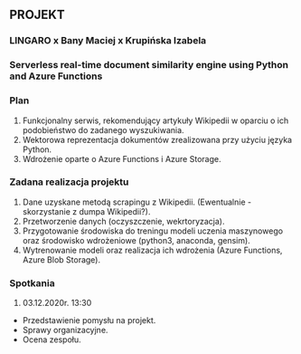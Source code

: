 ## PROJEKT
### LINGARO x Bany Maciej x Krupińska Izabela
### Serverless real-time document similarity engine using Python and Azure Functions
### Plan
1. Funkcjonalny serwis, rekomendujący artykuły Wikipedii w oparciu o ich podobieństwo do zadanego wyszukiwania.
2. Wektorowa reprezentacja dokumentów zrealizowana przy użyciu języka Python.
3. Wdrożenie oparte o Azure Functions i Azure Storage.

### Zadana realizacja projektu 
1. Dane uzyskane metodą scrapingu z Wikipedii. (Ewentualnie - skorzystanie z dumpa Wikipedii?).
2. Przetworzenie danych (oczyszczenie, wekrtoryzacja).
3. Przygotowanie środowiska do treningu modeli uczenia maszynowego oraz środowisko wdrożeniowe (python3, anaconda, gensim).
4. Wytrenowanie modeli oraz realizacja ich wdrożenia (Azure Functions, Azure Blob Storage).

### Spotkania 
1. 03.12.2020r. 13:30
* Przedstawienie pomysłu na projekt.
* Sprawy organizacyjne.
* Ocena zespołu.
